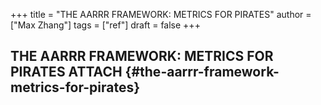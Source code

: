 +++
title = "THE AARRR FRAMEWORK: METRICS FOR PIRATES"
author = ["Max Zhang"]
tags = ["ref"]
draft = false
+++

## THE AARRR FRAMEWORK: METRICS FOR PIRATES <span class="tag"><span class="ATTACH">ATTACH</span></span> {#the-aarrr-framework-metrics-for-pirates}
